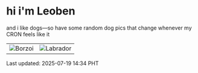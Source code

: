 # hi i'm Leoben

and i like dogs—so have some random dog pics that change whenever my CRON feels like it

|  |  |
|--------|----------|
| ![Borzoi](https://random-dog-vercel.vercel.app/api/random-borzoi?v=1752906868) | ![Labrador](https://random-dog-vercel.vercel.app/api/random-labrador?v=1752906868) |

Last updated: 2025-07-19 14:34 PHT
